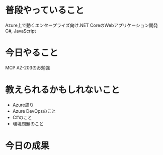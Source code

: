 # 普段やっていること
Azure上で動くエンタープライズ向け.NET CoreのWebアプリケーション開発  
C#, JavaScript

# 今日やること
MCP AZ-203のお勉強

# 教えられるかもしれないこと
* Azure周り
* Azure DevOpsのこと
* C#のこと
* 環境問題のこと

# 今日の成果
